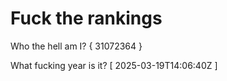 # Fuck the rankings

Who the hell am I?
{ 31072364 }

What fucking year is it?
[ 2025-03-19T14:06:40Z ]
